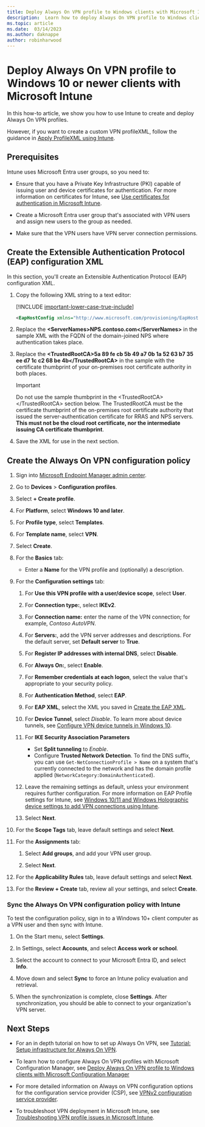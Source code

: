 ```yaml
---
title: Deploy Always On VPN profile to Windows clients with Microsoft Intune
description:  Learn how to deploy Always On VPN profile to Windows clients with Microsoft Intune.
ms.topic: article
ms.date:  03/14/2023
ms.author: daknappe
author: robinharwood
---
```


# Deploy Always On VPN profile to Windows 10 or newer clients with Microsoft Intune

In this how-to article, we show you how to use Intune to create and deploy Always On VPN profiles.
 
However, if you want to create a custom VPN profileXML, follow the guidance in [Apply ProfileXML using Intune](/windows/security/identity-protection/vpn/vpn-profile-options#apply-profilexml-using-intune).

## Prerequisites

Intune uses Microsoft Entra user groups, so you need to:

- Ensure that you have a Private Key Infrastructure (PKI) capable of issuing user and device certificates for authentication. For more information on certificates for Intune, see [Use certificates for authentication in Microsoft Intune](/mem/intune/protect/certificates-configure).

- Create a Microsoft Entra user group that's associated with VPN users and assign new users to the group as needed.

- Make sure that the VPN users have VPN server connection permissions.

## Create the Extensible Authentication Protocol (EAP) configuration XML

In this section, you'll create an Extensible Authentication Protocol (EAP) configuration XML.

1. Copy the following XML string to a text editor:

    [!INCLUDE [important-lower-case-true-include](includes/important-lower-case-true-include.md)]

    ```XML
    <EapHostConfig xmlns="http://www.microsoft.com/provisioning/EapHostConfig"><EapMethod><Type xmlns="http://www.microsoft.com/provisioning/EapCommon">25</Type><VendorId xmlns="http://www.microsoft.com/provisioning/EapCommon">0</VendorId><VendorType xmlns="http://www.microsoft.com/provisioning/EapCommon">0</VendorType><AuthorId xmlns="http://www.microsoft.com/provisioning/EapCommon">0</AuthorId></EapMethod><Config xmlns="http://www.microsoft.com/provisioning/EapHostConfig"><Eap xmlns="http://www.microsoft.com/provisioning/BaseEapConnectionPropertiesV1"><Type>25</Type><EapType xmlns="http://www.microsoft.com/provisioning/MsPeapConnectionPropertiesV1"><ServerValidation><DisableUserPromptForServerValidation>true</DisableUserPromptForServerValidation><ServerNames>NPS.contoso.com</ServerNames><TrustedRootCA>5a 89 fe cb 5b 49 a7 0b 1a 52 63 b7 35 ee d7 1c c2 68 be 4b </TrustedRootCA></ServerValidation><FastReconnect>true</FastReconnect><InnerEapOptional>false</InnerEapOptional><Eap xmlns="http://www.microsoft.com/provisioning/BaseEapConnectionPropertiesV1"><Type>13</Type><EapType xmlns="http://www.microsoft.com/provisioning/EapTlsConnectionPropertiesV1"><CredentialsSource><CertificateStore><SimpleCertSelection>true</SimpleCertSelection></CertificateStore></CredentialsSource><ServerValidation><DisableUserPromptForServerValidation>true</DisableUserPromptForServerValidation><ServerNames>NPS.contoso.com</ServerNames><TrustedRootCA>5a 89 fe cb 5b 49 a7 0b 1a 52 63 b7 35 ee d7 1c c2 68 be 4b </TrustedRootCA></ServerValidation><DifferentUsername>false</DifferentUsername><PerformServerValidation xmlns="http://www.microsoft.com/provisioning/EapTlsConnectionPropertiesV2">true</PerformServerValidation><AcceptServerName xmlns="http://www.microsoft.com/provisioning/EapTlsConnectionPropertiesV2">true</AcceptServerName></EapType></Eap><EnableQuarantineChecks>false</EnableQuarantineChecks><RequireCryptoBinding>false</RequireCryptoBinding><PeapExtensions><PerformServerValidation xmlns="http://www.microsoft.com/provisioning/MsPeapConnectionPropertiesV2">true</PerformServerValidation><AcceptServerName xmlns="http://www.microsoft.com/provisioning/MsPeapConnectionPropertiesV2">true</AcceptServerName></PeapExtensions></EapType></Eap></Config></EapHostConfig>
    ```

1. Replace the **\<ServerNames>NPS.contoso.com\</ServerNames>** in the sample XML with the FQDN of the domain-joined NPS where authentication takes place.

1. Replace the **\<TrustedRootCA>5a 89 fe cb 5b 49 a7 0b 1a 52 63 b7 35 ee d7 1c c2 68 be 4b<\/TrustedRootCA>** in the sample with the certificate thumbprint of your on-premises root certificate authority in both places.

    >[!Important]
    >Do not use the sample thumbprint in the \<TrustedRootCA>\</TrustedRootCA> section below.  The TrustedRootCA must be the certificate thumbprint of the on-premises root certificate authority that issued the server-authentication certificate for RRAS and NPS servers. **This must not be the cloud root certificate, nor the intermediate issuing CA certificate thumbprint**.

1. Save the XML for use in the next section.

## Create the Always On VPN configuration policy

1. Sign into [Microsoft Endpoint Manager admin center](https://endpoint.microsoft.com/).

1. Go to **Devices** > **Configuration profiles**.

1. Select **+ Create profile**.

1. For **Platform**, select **Windows 10 and later**.

1. For **Profile type**, select **Templates**.

1. For **Template name**, select **VPN**.

1. Select **Create**.

1. For the **Basics** tab:

    - Enter a **Name** for the VPN profile and (optionally) a description.

1. For the  **Configuration settings** tab:

    1. For **Use this VPN profile with a user/device scope**, select **User**.

    1. For **Connection type:**, select **IKEv2**.

    1. For **Connection name:** enter the name of the VPN connection; for example, *Contoso AutoVPN*.

    1. For **Servers:**, add the VPN server addresses and descriptions. For the default server, set **Default server** to **True**.

    1. For **Register IP addresses with internal DNS**, select **Disable**.

    1. For **Always On:**, select **Enable**.

    1. For **Remember credentials at each logon**, select the value that's appropriate to your security policy.

    1. For **Authentication Method**, select **EAP**.

    1. For **EAP XML**, select the XML you saved in [Create the EAP XML](#create-the-extensible-authentication-protocol-eap-configuration-xml).

    1. For **Device Tunnel**, select *Disable*. To learn more about device tunnels, see [Configure VPN device tunnels in Windows 10](/windows-server/remote/remote-access/vpn/vpn-device-tunnel-config).

    1. For **IKE Security Association Parameters**
        - Set **Split tunneling** to *Enable*.
        - Configure **Trusted Network Detection**.  To find the DNS suffix, you can use `Get-NetConnectionProfile > Name` on a system that's currently connected to the network and has the domain profile applied (`NetworkCategory:DomainAuthenticated`).

    1. Leave the remaining settings as default, unless your environment requires further configuration. For more information on EAP Profile settings for Intune, see [Windows 10/11 and Windows Holographic device settings to add VPN connections using Intune](/mem/intune/configuration/vpn-settings-windows-10).

    1. Select **Next**.

1. For the **Scope Tags** tab, leave default settings and select **Next**.

1. For the **Assignments** tab:

    1. Select **Add groups**, and add your VPN user group.

    1. Select **Next**.

1. For the **Applicability Rules** tab, leave default settings and select **Next**.

1. For the **Review + Create** tab, review all your settings, and select **Create**.

### Sync the Always On VPN configuration policy with Intune

To test the configuration policy, sign in to a Windows 10+ client computer as a VPN user and then sync with Intune.

1. On the Start menu, select **Settings**.

1. In Settings, select **Accounts**, and select **Access work or school**.

1. Select the account to connect to your Microsoft Entra ID, and select **Info**.

1. Move down and select **Sync** to force an Intune policy evaluation and retrieval.

1. When the synchronization is complete, close **Settings**. After synchronization, you should be able to connect to your organization's VPN server.

## Next Steps

- For an in depth tutorial on how to set up Always On VPN, see [Tutorial: Setup infrastructure for Always On VPN](tutorial-aovpn-deploy-setup.md).

- To learn how to configure Always On VPN profiles with Microsoft Configuration Manager, see [Deploy Always On VPN profile to Windows clients with Microsoft Configuration Manager](how-to-aovpn-client-config-mgr.md)

- For more detailed information on Always on VPN configuration options for the configuration service provider (CSP), see [VPNv2 configuration service provider](/windows/client-management/mdm/vpnv2-csp).

- To troubleshoot VPN deployment in Microsoft Intune, see [Troubleshooting VPN profile issues in Microsoft Intune](/troubleshoot/mem/intune/device-configuration/troubleshoot-vpn-profiles?tabs=windows).
